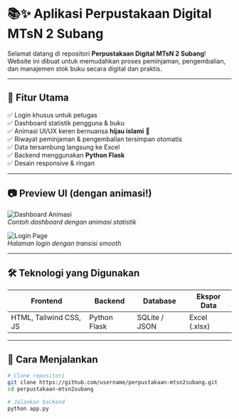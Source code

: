 # 📚✨ Aplikasi Perpustakaan Digital MTsN 2 Subang

Selamat datang di repositori **Perpustakaan Digital MTsN 2 Subang**!  
Website ini dibuat untuk memudahkan proses peminjaman, pengembalian, dan manajemen stok buku secara digital dan praktis.

---

## 🎯 Fitur Utama

✅ Login khusus untuk petugas  
✅ Dashboard statistik pengguna & buku  
✅ Animasi UI/UX keren bernuansa **hijau islami** 🌿  
✅ Riwayat peminjaman & pengembalian tersimpan otomatis  
✅ Data tersambung langsung ke Excel  
✅ Backend menggunakan **Python Flask**  
✅ Desain responsive & ringan

---

## 📷 Preview UI (dengan animasi!)

![Dashboard Animasi](https://raw.githubusercontent.com/username/project-name/main/assets/animated-dashboard.gif)  
*Contoh dashboard dengan animasi statistik*

![Login Page](https://raw.githubusercontent.com/username/project-name/main/assets/login-animation.gif)  
*Halaman login dengan transisi smooth*

---

## 🛠️ Teknologi yang Digunakan

| Frontend      | Backend         | Database     | Ekspor Data   |
|---------------|------------------|--------------|---------------|
| HTML, Tailwind CSS, JS | Python Flask | SQLite / JSON | Excel (.xlsx) |

---

## 🚀 Cara Menjalankan

```bash
# Clone repositori
git clone https://github.com/username/perpustakaan-mtsn2subang.git
cd perpustakaan-mtsn2subang

# Jalankan backend
python app.py
